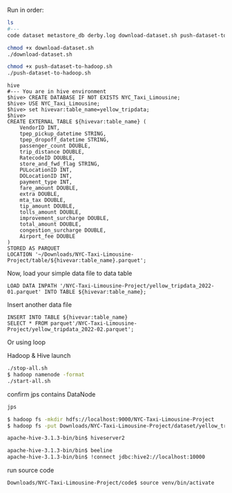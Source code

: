 Run in order:

```bash
ls
#---
code dataset metastore_db derby.log download-dataset.sh push-dataset-to-hadoop.sh table-schema-creation.txt
```

```bash
chmod +x download-dataset.sh
./download-dataset.sh
```

```bash
chmod +x push-dataset-to-hadoop.sh
./push-dataset-to-hadoop.sh
```

```hive
hive
#--- You are in hive environment
$hive> CREATE DATABASE IF NOT EXISTS NYC_Taxi_Limousine;
$hive> USE NYC_Taxi_Limousine;
$hive> set hivevar:table_name=yellow_tripdata;
$hive> 
CREATE EXTERNAL TABLE ${hivevar:table_name} (
    VendorID INT,
    tpep_pickup_datetime STRING,
    tpep_dropoff_datetime STRING,
    passenger_count DOUBLE,
    trip_distance DOUBLE,
    RatecodeID DOUBLE,
    store_and_fwd_flag STRING,
    PULocationID INT,
    DOLocationID INT,
    payment_type INT,
    fare_amount DOUBLE,
    extra DOUBLE,
    mta_tax DOUBLE,
    tip_amount DOUBLE,
    tolls_amount DOUBLE,
    improvement_surcharge DOUBLE,
    total_amount DOUBLE,
    congestion_surcharge DOUBLE,
    Airport_fee DOUBLE
)
STORED AS PARQUET
LOCATION '~/Downloads/NYC-Taxi-Limousine-Project/table/${hivevar:table_name}.parquet';
```

Now, load your simple data file to data table
```hive
LOAD DATA INPATH '/NYC-Taxi-Limousine-Project/yellow_tripdata_2022-01.parquet' INTO TABLE ${hivevar:table_name};
```
Insert another data file
```hive
INSERT INTO TABLE ${hivevar:table_name}
SELECT * FROM parquet'/NYC-Taxi-Limousine-Project/yellow_tripdata_2022-02.parquet';
```
Or using loop

Hadoop & Hive launch
```bash
./stop-all.sh
$ hadoop namenode -format
./start-all.sh
```

confirm jps contains DataNode
```bash
jps
```

```bash
$ hadoop fs -mkdir hdfs://localhost:9000/NYC-Taxi-Limousine-Project
$ hadoop fs -put Downloads/NYC-Taxi-Limousine-Project/dataset/yellow_tripdata_2022-01.parquet hdfs://localhost:9000/NYC-Taxi-Limousine-Project/yellow_tripdata_2022-01.parquet
```

```bash
apache-hive-3.1.3-bin/bin$ hiveserver2
```

```bash
apache-hive-3.1.3-bin/bin$ beeline
apache-hive-3.1.3-bin/bin$ !connect jdbc:hive2://localhost:10000
```

run source code
```bash
Downloads/NYC-Taxi-Limousine-Project/code$ source venv/bin/activate
```

